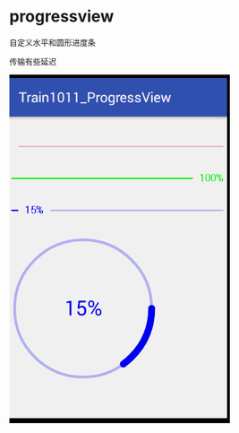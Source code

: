 # progressview
自定义水平和圆形进度条

传输有些延迟

![image](https://github.com/chenxiaokang9731/progressview/blob/master/jdfw.gif)
